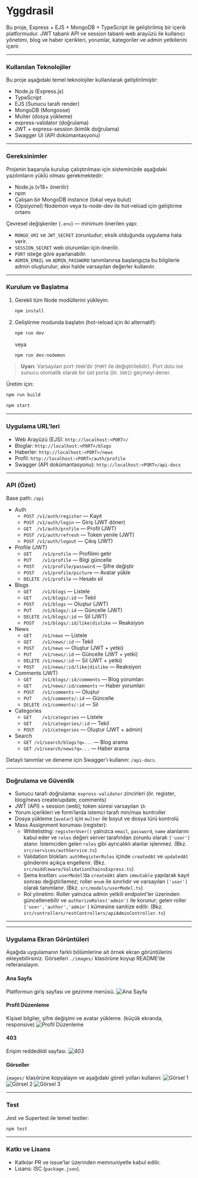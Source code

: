# Yggdrasil

Bu proje, Express + EJS + MongoDB + TypeScript ile geliştirilmiş bir içerik platformudur. JWT tabanlı API ve session tabanlı web arayüzü ile kullanıcı yönetimi, blog ve haber içerikleri, yorumlar, kategoriler ve admin yetkilerini içerir.

---

### Kullanılan Teknolojiler

Bu proje aşağıdaki temel teknolojiler kullanılarak geliştirilmiştir:

- Node.js (Express.js)
- TypeScript
- EJS (Sunucu tarafı render)
- MongoDB (Mongoose)
- Multer (dosya yükleme)
- express-validator (doğrulama)
- JWT + express-session (kimlik doğrulama)
- Swagger UI (API dokümantasyonu)

---

### Gereksinimler

Projenin başarıyla kurulup çalıştırılması için sisteminizde aşağıdaki yazılımların yüklü olması gerekmektedir:

- Node.js (v18+ önerilir)
- npm
- Çalışan bir MongoDB instance (lokal veya bulut)
- (Opsiyonel) Nodemon veya ts-node-dev ile hot-reload için geliştirme ortamı

Çevresel değişkenler (`.env`) — minimum önerilen yapı:

- `MONGO_URI` ve `JWT_SECRET` zorunludur; eksik olduğunda uygulama hata verir.
- `SESSION_SECRET` web oturumları için önerilir.
- `PORT` isteğe göre ayarlanabilir.
- `ADMIN_EMAIL` ve `ADMIN_PASSWORD` tanımlanırsa başlangıçta bu bilgilerle admin oluşturulur; aksi halde varsayılan değerler kullanılır.

---

### Kurulum ve Başlatma

1. Gerekli tüm Node modüllerini yükleyin:
   ```bash
   npm install
   ```
2. Geliştirme modunda başlatın (hot-reload için iki alternatif):
   ```bash
   npm run dev
   ```
   veya
   ```bash
   npm run dev:nodemon
   ```

> **Uyarı**: Varsayılan port `3000`’dir (`PORT` ile değiştirilebilir). Port dolu ise sunucu otomatik olarak bir üst porta (ör. `3001`) geçmeyi dener.

Üretim için:
```bash
npm run build
```
```bash
npm start
```

---

### Uygulama URL’leri

- Web Arayüzü (EJS): `http://localhost:<PORT>/`
- Bloglar: `http://localhost:<PORT>/blogs`
- Haberler: `http://localhost:<PORT>/news`
- Profil: `http://localhost:<PORT>/auth/profile`
- Swagger (API dokümantasyonu): `http://localhost:<PORT>/api-docs`

---

### API (Özet)

Base path: `/api`

- Auth
  - `POST /v1/auth/register` — Kayıt
  - `POST /v1/auth/login` — Giriş (JWT döner)
  - `GET  /v1/auth/profile` — Profil (JWT)
  - `POST /v1/auth/refresh` — Token yenile (JWT)
  - `POST /v1/auth/logout` — Çıkış (JWT)
- Profile (JWT)
  - `GET    /v1/profile` — Profilimi getir
  - `PUT    /v1/profile` — Bilgi güncelle
  - `POST   /v1/profile/password` — Şifre değiştir
  - `POST   /v1/profile/picture` — Avatar yükle
  - `DELETE /v1/profile` — Hesabı sil
- Blogs
  - `GET    /v1/blogs` — Listele
  - `GET    /v1/blogs/:id` — Tekil
  - `POST   /v1/blogs` — Oluştur (JWT)
  - `PUT    /v1/blogs/:id` — Güncelle (JWT)
  - `DELETE /v1/blogs/:id` — Sil (JWT)
  - `POST   /v1/blogs/:id/like|dislike` — Reaksiyon
- News
  - `GET    /v1/news` — Listele
  - `GET    /v1/news/:id` — Tekil
  - `POST   /v1/news` — Oluştur (JWT + yetki)
  - `PUT    /v1/news/:id` — Güncelle (JWT + yetki)
  - `DELETE /v1/news/:id` — Sil (JWT + yetki)
  - `POST   /v1/news/:id/like|dislike` — Reaksiyon
- Comments (JWT)
  - `GET    /v1/blogs/:id/comments` — Blog yorumları
  - `GET    /v1/news/:id/comments` — Haber yorumları
  - `POST   /v1/comments` — Oluştur
  - `PUT    /v1/comments/:id` — Güncelle
  - `DELETE /v1/comments/:id` — Sil
- Categories
  - `GET    /v1/categories` — Listele
  - `GET    /v1/categories/:id` — Tekil
  - `POST   /v1/categories` — Oluştur (JWT + admin)
- Search
  - `GET /v1/search/blogs?q=...` — Blog arama
  - `GET /v1/search/news?q=...` — Haber arama

Detaylı tanımlar ve deneme için Swagger’ı kullanın: `/api-docs`.

---

### Doğrulama ve Güvenlik

- Sunucu tarafı doğrulama: `express-validator` zincirleri (ör. register, blog/news create/update, comments)
- JWT (API) + session (web); token süresi varsayılan `1h`
- Yorum içerikleri ve form’larda istemci tarafı min/max kontroller
- Dosya yükleme (`avatar`) için `multer` ile boyut ve dosya türü kontrolü
- Mass Assignment koruması (register):
  - Whitelisting: `registerUser()` yalnızca `email`, `password`, `name` alanlarını kabul eder ve `roles` değeri server tarafından zorunlu olarak `['user']` atanır. İstemciden gelen `roles` gibi ayrıcalıklı alanlar işlenmez. (Bkz. `src/services/authService.ts`)
  - Validation blokları: `authRegisterRules` içinde `createdAt` ve `updatedAt` gönderimi açıkça engellenir. (Bkz. `src/middleware/ValidationChainsExpress.ts`)
  - Şema kısıtları: `userModel`’da `createdAt` alanı `immutable` yapılarak kayıt sonrası değiştirilemez; roller `enum` ile sınırlıdır ve varsayılan `['user']` olarak tanımlanır. (Bkz. `src/models/userModel.ts`)
  - Rol yönetimi: Roller yalnızca admin yetkili endpoint’ler üzerinden güncellenebilir ve `authorizeRoles('admin')` ile korunur; gelen roller `['user','author','admin']` kümesine sanitize edilir. (Bkz. `src/controllers/restControllers/apiAdminController.ts`)

---

---

### Uygulama Ekran Görüntüleri
Aşağıda uygulamanın farklı bölümlerine ait örnek ekran görüntülerini ekleyebilirsiniz. Görselleri `./images/` klasörüne koyup README’de referanslayın.

#### Ana Sayfa
Platformun giriş sayfası ve gezinme menüsü.
![Ana Sayfa](./images/home.png)

#### Profil Düzenleme
Kişisel bilgiler, şifre değişimi ve avatar yükleme.
(küçük ekranda, responsive)
![Profil Düzenleme](./images/profile.png)

#### 403
Erişim reddedildi sayfası.
![403](./images/403.png)

#### Görseller 

`images/` klasörüne kopyalayın ve aşağıdaki göreli yolları kullanın:
![Görsel 1](./images/image1.png)
![Görsel 2](./images/image2.png)
![Görsel 3](./images/image3.png)

---

### Test

Jest ve Supertest ile temel testler:
```bash
npm test
```

---

### Katkı ve Lisans

- Katkılar PR ve issue’lar üzerinden memnuniyetle kabul edilir.
- Lisans: ISC (`package.json`).
